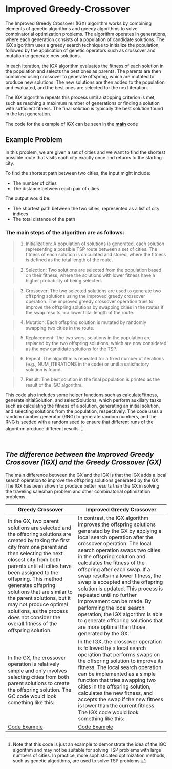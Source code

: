 # Improved Greedy-Crossover

The Improved Greedy Crossover (IGX) algorithm works by combining elements of genetic algorithms and greedy algorithms to solve combinatorial optimization problems. The algorithm operates in generations, where each generation consists of a population of candidate solutions. The IGX algorithm uses a greedy search technique to initialize the population, followed by the application of genetic operators such as crossover and mutation to generate new solutions.

In each iteration, the IGX algorithm evaluates the fitness of each solution in the population and selects the best ones as parents. The parents are then combined using crossover to generate offspring, which are mutated to produce new solutions. The new solutions are then added to the population and evaluated, and the best ones are selected for the next iteration.

The IGX algorithm repeats this process until a stopping criterion is met, such as reaching a maximum number of generations or finding a solution with sufficient fitness. The final solution is typically the best solution found in the last generation.

The code for the example of IGX can be seen in the <b>[main](https://github.com/Kuasawan-Murbawan/Improved-Greedy-Crossover/blob/main/main.cpp)</b> code 

 
## Example Problem
In this problem, we are given a set of cities and we want to find the shortest possible route that visits each city exactly once and returns to the starting city.

To find the shortest path between two cities, the input might include:

-   The number of cities
-   The distance between each pair of cities

The output would be:

-   The shortest path between the two cities, represented as a list of city indices
-   The total distance of the path

### The main steps of the algorithm are as follows:

> 1.  Initialization: A population of solutions is generated, each solution representing a possible TSP route between a set of cities. The fitness of each solution is calculated and stored, where the fitness is defined as the total length of the route.
    
> 2.  Selection: Two solutions are selected from the population based on their fitness, where the solutions with lower fitness have a higher probability of being selected.
    
> 3.  Crossover: The two selected solutions are used to generate two offspring solutions using the improved greedy crossover operation. The improved greedy crossover operation tries to improve the offspring solutions by swapping cities in the routes if the swap results in a lower total length of the route.
    
> 4.  Mutation: Each offspring solution is mutated by randomly swapping two cities in the route.
    
> 5.  Replacement: The two worst solutions in the population are replaced by the two offspring solutions, which are now considered as the new candidate solutions for the TSP.
    
> 6.  Repeat: The algorithm is repeated for a fixed number of iterations (e.g., NUM_ITERATIONS in the code) or until a satisfactory solution is found.
    
> 7.  Result: The best solution in the final population is printed as the result of the IGC algorithm.

This code also includes some helper functions such as calculateFitness, generateInitialSolution, and selectSolutions, which perform auxiliary tasks such as calculating the fitness of a solution, generating an initial solution, and selecting solutions from the population, respectively. The code uses a random number generator (RNG) to generate random numbers, and the RNG is seeded with a random seed to ensure that different runs of the algorithm produce different results. [^1]

[^1]:Note that this code is just an example to demonstrate the idea of the IGC algorithm and may not be suitable for solving TSP problems with large numbers of cities. In practice, more sophisticated optimization methods, such as genetic algorithms, are used to solve TSP problems.

<br>

## *The difference between the Improved Greedy Crossover (IGX) and the Greedy Crossover (GX)*

The main difference between the GX and the IGX is that the IGX adds a local search operation to improve the offspring solutions generated by the GX. The IGX has been shown to produce better results than the GX in solving the traveling salesman problem and other combinatorial optimization problems.






| Greedy Crossover | Improved Greedy Crossover|  
| ----------- | ----------- |  
| In the GX, two parent solutions are selected and the offspring solutions are created by taking the first city from one parent and then selecting the next closest city from both parents until all cities have been assigned to the offspring. This method generates offspring solutions that are similar to the parent solutions, but it may not produce optimal solutions, as the process does not consider the overall fitness of the offspring solution.| In contrast, the IGX algorithm improves the offspring solutions generated by the GX by applying a local search operation after the crossover operation. The local search operation swaps two cities in the offspring solution and calculates the fitness of the offspring after each swap. If a swap results in a lower fitness, the swap is accepted and the offspring solution is updated. This process is repeated until no further improvement can be made. By performing the local search operation, the IGX algorithm is able to generate offspring solutions that are more optimal than those generated by the GX. |  
| In the GX, the crossover operation is relatively simple and only involves selecting cities from both parent solutions to create the offspring solution. The GC code would look something like this: |In the IGX, the crossover operation is followed by a local search operation that performs swaps on the offspring solution to improve its fitness. The local search operation can be implemented as a simple function that tries swapping two cities in the offspring solution, calculates the new fitness, and accepts the swap if the new fitness is lower than the current fitness. The IGX code would look something like this: | 
|[Code Example](https://github.com/Kuasawan-Murbawan/Improved-Greedy-Crossover/blob/main/Greedy%20Crossover%20(GX).cpp)|[Code Example](https://github.com/Kuasawan-Murbawan/Improved-Greedy-Crossover/blob/main/Improved%20Greedy%20Crossover%20(IGX).cpp)|
